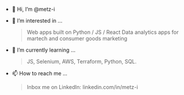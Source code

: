 - 👋 Hi, I’m @metz-i
  
- 👀 I’m interested in ...
     > Web apps built on Python / JS / React
     > Data analytics apps for martech and consumer goods marketing

- 🌱 I’m currently learning ...
     > JS, Selenium, AWS, Terraform, Python, SQL. 
    
- 📫 How to reach me ...
     > Inbox me on LinkedIn: linkedin.com/in/metz-i
  
<!---
metz-i/metz-i is a ✨ special ✨ repository because its `README.md` (this file) appears on your GitHub profile.
You can click the Preview link to take a look at your changes.
--->
